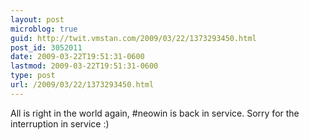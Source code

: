 ```yaml
---
layout: post
microblog: true
guid: http://twit.vmstan.com/2009/03/22/1373293450.html
post_id: 3052011
date: 2009-03-22T19:51:31-0600
lastmod: 2009-03-22T19:51:31-0600
type: post
url: /2009/03/22/1373293450.html
---
```

All is right in the world again, #neowin is back in service. Sorry for the interruption in service :)
